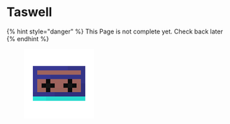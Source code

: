 # Taswell

{% hint style="danger" %}
This Page is not complete yet. Check back later
{% endhint %}

<figure><img src="https://github.com/ItsMePok/PFE/blob/wikiAssets/cassette/cassette_taswell.png?raw=true" alt=""><figcaption></figcaption></figure>
